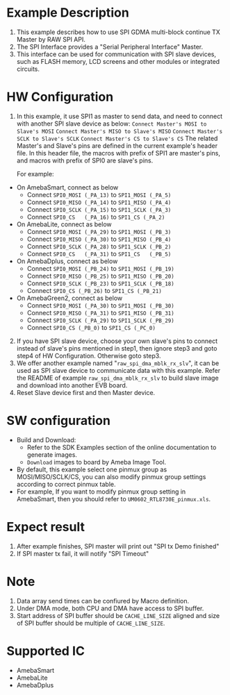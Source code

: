 # Example Description

1. This example describes how to use SPI GDMA multi-block continue TX Master by RAW SPI API.
2. The SPI Interface provides a "Serial Peripheral Interface" Master.
3. This interface can be used for communication with SPI slave devices, such as FLASH memory, LCD screens and other modules or integrated circuits.

# HW Configuration

1. In this example, it use SPI1 as master to send data, and need to connect with another SPI slave device as below:
   `Connect Master's MOSI to Slave's MOSI`
   `Connect Master's MISO to Slave's MISO`
   `Connect Master's SCLK to Slave's SCLK`
   `Connect Master's CS to Slave's CS`
   The related Master's and Slave's pins are defined in the current example's header file. In this header file, the macros with prefix of SPI1 are master's pins, and macros with prefix of SPI0 are slave's pins.

   For example:

- On AmebaSmart, connect as below
  - Connect `SPI0_MOSI (_PA_13)` to `SPI1_MOSI (_PA_5)`
  - Connect `SPI0_MISO (_PA_14)` to `SPI1_MISO (_PA_4)`
  - Connect `SPI0_SCLK (_PA_15)` to `SPI1_SCLK (_PA_3)`
  - Connect `SPI0_CS   (_PA_16)` to `SPI1_CS (_PA_2)`
- On AmebaLite, connect as below
  - Connect `SPI0_MOSI (_PA_29)` to `SPI1_MOSI (_PB_3)`
  - Connect `SPI0_MISO (_PA_30)` to `SPI1_MISO (_PB_4)`
  - Connect `SPI0_SCLK (_PA_28)` to `SPI1_SCLK (_PB_2)`
  - Connect `SPI0_CS   (_PA_31)` to `SPI1_CS   (_PB_5)`
- On AmebaDplus, connect as below
  - Connect `SPI0_MOSI (_PB_24)` to `SPI1_MOSI (_PB_19)`
  - Connect `SPI0_MISO (_PB_25)` to `SPI1_MISO (_PB_20)`
  - Connect `SPI0_SCLK (_PB_23)` to `SPI1_SCLK (_PB_18)`
  - Connect `SPI0_CS (_PB_26)` to `SPI1_CS (_PB_21)`
- On AmebaGreen2, connect as below
  - Connect `SPI0_MOSI (_PA_30)` to `SPI1_MOSI (_PB_30)`
  - Connect `SPI0_MISO (_PA_31)` to `SPI1_MISO (_PB_31)`
  - Connect `SPI0_SCLK (_PA_29)` to `SPI1_SCLK (_PB_29)`
  - Connect `SPI0_CS (_PB_0)` to `SPI1_CS (_PC_0)`

2. If you have SPI slave device, choose your own slave's pins to connect instead of slave's pins mentioned in step1, then ignore step3 and goto step4 of HW Configuration. Otherwise goto step3.
3. We offer another example named "`raw_spi_dma_mblk_rx_slv`", it can be used as SPI slave device to communicate data with this example.
Refer the README of example `raw_spi_dma_mblk_rx_slv` to build slave image and download into another EVB board.
4. Reset Slave device first and then Master device.

# SW configuration

- Build and Download:
   * Refer to the SDK Examples section of the online documentation to generate images.
   * `Download` images to board by Ameba Image Tool.
- By default, this example select one pinmux group as MOSI/MISO/SCLK/CS, you can also modify pinmux group settings according to correct pinmux table.
- For example, If you want to modify pinmux group setting in AmebaSmart, then you should refer to `UM0602_RTL8730E_pinmux.xls`.

# Expect result

1. After example finishes, SPI master will print out "SPI tx Demo finished"
2. If SPI master tx fail, it will notify "SPI Timeout"

# Note

1. Data array send times can be confiured by Macro definition.
2. Under DMA mode, both CPU and DMA have access to SPI buffer.
3. Start address of SPI buffer should be `CACHE_LINE_SIZE` aligned and size of SPI buffer should be multiple of `CACHE_LINE_SIZE`.

# Supported IC

- AmebaSmart
- AmebaLite
- AmebaDplus
